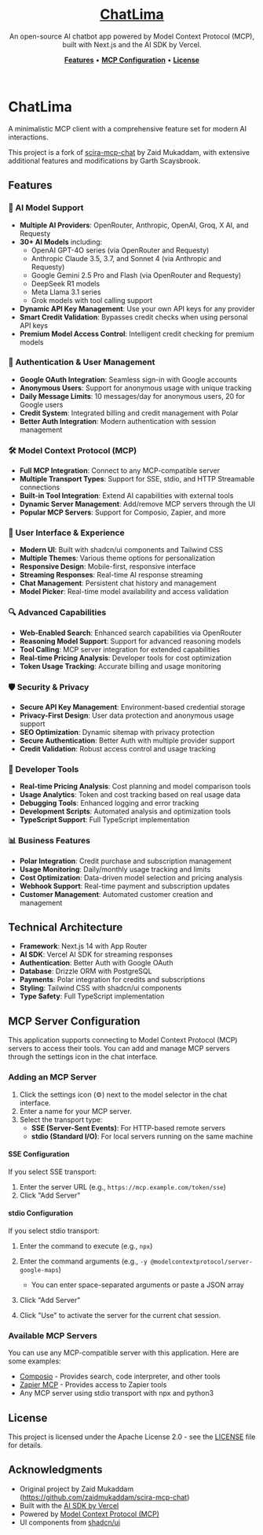 <a href="https://www.chatlima.com">
  <h1 align="center">ChatLima</h1>
</a>

<p align="center">
  An open-source AI chatbot app powered by Model Context Protocol (MCP), built with Next.js and the AI SDK by Vercel.
</p>

<p align="center">
  <a href="#features"><strong>Features</strong></a> •
  <a href="#mcp-server-configuration"><strong>MCP Configuration</strong></a> •
  <a href="#license"><strong>License</strong></a>
</p>
<br/>

# ChatLima

A minimalistic MCP client with a comprehensive feature set for modern AI interactions.

This project is a fork of [scira-mcp-chat](https://github.com/zaidmukaddam/scira-mcp-chat) by Zaid Mukaddam, with extensive additional features and modifications by Garth Scaysbrook.

## Features

### 🤖 AI Model Support
- **Multiple AI Providers**: OpenRouter, Anthropic, OpenAI, Groq, X AI, and Requesty
- **30+ AI Models** including:
  - OpenAI GPT-4O series (via OpenRouter and Requesty)
  - Anthropic Claude 3.5, 3.7, and Sonnet 4 (via Anthropic and Requesty)
  - Google Gemini 2.5 Pro and Flash (via OpenRouter and Requesty)
  - DeepSeek R1 models
  - Meta Llama 3.1 series
  - Grok models with tool calling support
- **Dynamic API Key Management**: Use your own API keys for any provider
- **Smart Credit Validation**: Bypasses credit checks when using personal API keys
- **Premium Model Access Control**: Intelligent credit checking for premium models

### 🔐 Authentication & User Management
- **Google OAuth Integration**: Seamless sign-in with Google accounts
- **Anonymous Users**: Support for anonymous usage with unique tracking
- **Daily Message Limits**: 10 messages/day for anonymous users, 20 for Google users
- **Credit System**: Integrated billing and credit management with Polar
- **Better Auth Integration**: Modern authentication with session management

### 🛠️ Model Context Protocol (MCP)
- **Full MCP Integration**: Connect to any MCP-compatible server
- **Multiple Transport Types**: Support for SSE, stdio, and HTTP Streamable connections
- **Built-in Tool Integration**: Extend AI capabilities with external tools
- **Dynamic Server Management**: Add/remove MCP servers through the UI
- **Popular MCP Servers**: Support for Composio, Zapier, and more

### 🎨 User Interface & Experience
- **Modern UI**: Built with shadcn/ui components and Tailwind CSS
- **Multiple Themes**: Various theme options for personalization
- **Responsive Design**: Mobile-first, responsive interface
- **Streaming Responses**: Real-time AI response streaming
- **Chat Management**: Persistent chat history and management
- **Model Picker**: Real-time model availability and access validation

### 🔍 Advanced Capabilities
- **Web-Enabled Search**: Enhanced search capabilities via OpenRouter
- **Reasoning Model Support**: Support for advanced reasoning models
- **Tool Calling**: MCP server integration for extended capabilities
- **Real-time Pricing Analysis**: Developer tools for cost optimization
- **Token Usage Tracking**: Accurate billing and usage monitoring

### 🛡️ Security & Privacy
- **Secure API Key Management**: Environment-based credential storage
- **Privacy-First Design**: User data protection and anonymous usage support
- **SEO Optimization**: Dynamic sitemap with privacy protection
- **Secure Authentication**: Better Auth with multiple provider support
- **Credit Validation**: Robust access control and usage tracking

### 🚀 Developer Tools
- **Real-time Pricing Analysis**: Cost planning and model comparison tools
- **Usage Analytics**: Token and cost tracking based on real usage data
- **Debugging Tools**: Enhanced logging and error tracking
- **Development Scripts**: Automated analysis and optimization tools
- **TypeScript Support**: Full TypeScript implementation

### 📊 Business Features
- **Polar Integration**: Credit purchase and subscription management
- **Usage Monitoring**: Daily/monthly usage tracking and limits
- **Cost Optimization**: Data-driven model selection and pricing analysis
- **Webhook Support**: Real-time payment and subscription updates
- **Customer Management**: Automated customer creation and management

## Technical Architecture

- **Framework**: Next.js 14 with App Router
- **AI SDK**: Vercel AI SDK for streaming responses
- **Authentication**: Better Auth with Google OAuth
- **Database**: Drizzle ORM with PostgreSQL
- **Payments**: Polar integration for credits and subscriptions
- **Styling**: Tailwind CSS with shadcn/ui components
- **Type Safety**: Full TypeScript implementation

## MCP Server Configuration

This application supports connecting to Model Context Protocol (MCP) servers to access their tools. You can add and manage MCP servers through the settings icon in the chat interface.

### Adding an MCP Server

1. Click the settings icon (⚙️) next to the model selector in the chat interface.
2. Enter a name for your MCP server.
3. Select the transport type:
   - **SSE (Server-Sent Events)**: For HTTP-based remote servers
   - **stdio (Standard I/O)**: For local servers running on the same machine

#### SSE Configuration

If you select SSE transport:
1. Enter the server URL (e.g., `https://mcp.example.com/token/sse`)
2. Click "Add Server"

#### stdio Configuration

If you select stdio transport:
1. Enter the command to execute (e.g., `npx`)
2. Enter the command arguments (e.g., `-y @modelcontextprotocol/server-google-maps`)
   - You can enter space-separated arguments or paste a JSON array
3. Click "Add Server"

4. Click "Use" to activate the server for the current chat session.

### Available MCP Servers

You can use any MCP-compatible server with this application. Here are some examples:

- [Composio](https://composio.dev/mcp) - Provides search, code interpreter, and other tools
- [Zapier MCP](https://zapier.com/mcp) - Provides access to Zapier tools
- Any MCP server using stdio transport with npx and python3

## License

This project is licensed under the Apache License 2.0 - see the [LICENSE](LICENSE) file for details.

## Acknowledgments

- Original project by Zaid Mukaddam (https://github.com/zaidmukaddam/scira-mcp-chat)
- Built with the [AI SDK by Vercel](https://sdk.vercel.ai/docs)
- Powered by [Model Context Protocol (MCP)](https://modelcontextprotocol.io)
- UI components from [shadcn/ui](https://ui.shadcn.com/)